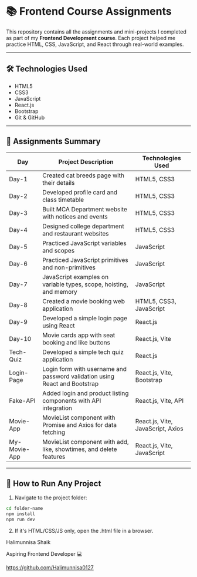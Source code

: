 # 📚 Frontend Course Assignments

This repository contains all the assignments and mini-projects I completed as part of my **Frontend Development course**. Each project helped me practice HTML, CSS, JavaScript, and React through real-world examples.

---

## 🛠️ Technologies Used

- HTML5
- CSS3
- JavaScript
- React.js
- Bootstrap
- Git & GitHub

---

## 📁 Assignments Summary

| Day         | Project Description                                                       | Technologies Used               |
|-------------|----------------------------------------------------------------------------|----------------------------------|
| Day-1       | Created cat breeds page with their details                                | HTML5, CSS3                      |
| Day-2       | Developed profile card and class timetable                                | HTML5, CSS3                      |
| Day-3       | Built MCA Department website with notices and events                      | HTML5, CSS3                      |
| Day-4       | Designed college department and restaurant websites                       | HTML5, CSS3                      |
| Day-5       | Practiced JavaScript variables and scopes                                 | JavaScript                       |
| Day-6       | Practiced JavaScript primitives and non-primitives                        | JavaScript                       |
| Day-7       | JavaScript examples on variable types, scope, hoisting, and memory        | JavaScript                       |
| Day-8       | Created a movie booking web application                                   | HTML5, CSS3, JavaScript          |
| Day-9       | Developed a simple login page using React                                 | React.js                         |
| Day-10      | Movie cards app with seat booking and like buttons                        | React.js, Vite                   |
| Tech-Quiz   | Developed a simple tech quiz application                                   | React.js                         |
| Login-Page  | Login form with username and password validation using React and Bootstrap| React.js, Vite, Bootstrap        |
| Fake-API    | Added login and product listing components with API integration           | React.js, Vite, API              |
| Movie-App   | MovieList component with Promise and Axios for data fetching              | React.js, Vite, JavaScript, Axios|
| My-Movie-App| MovieList component with add, like, showtimes, and delete features        | React.js, Vite, JavaScript       |


---

## 🔄 How to Run Any Project

1. Navigate to the project folder:

```bash
cd folder-name
npm install
npm run dev
```
2. If it's HTML/CSS/JS only, open the .html file in a browser.

Halimunnisa Shaik

Aspiring Frontend Developer 💻

https://github.com/Halimunnisa0127
